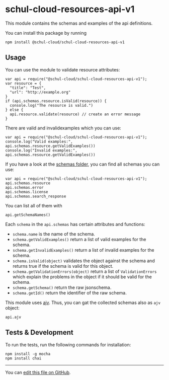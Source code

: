 # schul-cloud-resources-api-v1

This module contains the schemas and examples of the api definitions.

You can install this package by running

    npm install @schul-cloud/schul-cloud-resources-api-v1

## Usage

You can use the module to validate resource attributes:

    var api = require("@schul-cloud/schul-cloud-resources-api-v1");
    var resource = {
      "title": "Test",
      "url": "http://example.org"
    }
    if (api.schemas.resource.isValid(resource)) {
      console.log("The resource is valid.")
    } else {
      api.resource.validate(resource) // create an error message
    }

There are valid and invalidexamples which you can use:

    var api = require("@schul-cloud/schul-cloud-resources-api-v1");
    console.log("Valid examples:", api.schemas.resource.getValidExamples())
    console.log("Invalid examples:", api.schemas.resource.getValidExamples())

If you have a look at the [schemas folder][schemas], you can find all
schemas you can use:

    var api = require("@schul-cloud/schul-cloud-resources-api-v1");
    api.schemas.resource
    api.schemas.error
    api.schemas.license
    api.schemas.search_response
    
You can list all of them with

    api.getSchemaNames()

Each `schema` in the `api.schemas` has certain attributes and functions:

- `schema.name`
   is the name of the schema.
- `schema.getValidExamples()`
  return a list of valid examples for the schema.
- `schema.getInvalidExamples()`
  return a list of invalid examples for the schema.
- `schema.isValid(object)`
  validates the object against the schema and returns true if the
  schema is valid for this object.
- `schema.getValidationErrors(object)`
  return a list of `ValidationErrors` which explain the problems in the
  object if it should be valid for the schema.
- `schema.getSchema()`
  return the raw jsonschema.
- `schema.getId()`
  return the identifier of the raw schema.

This module uses [ajv][ajv].
Thus, you can gat the collected schemas also as `ajv` object:

    api.ajv

## Tests & Development

To run the tests, run the following commands for installation:

    npm install -g mocha
    npm install chai


---

You can [edit this file on GitHub][this].

[schemas]: https://github.com/schul-cloud/resources-api-v1/tree/master/schemas
[this]: https://github.com/schul-cloud/resources-api-v1/tree/master/generators/node/schul-cloud-resources-api-v1/README.md
[ajv]: https://github.com/epoberezkin/ajv
